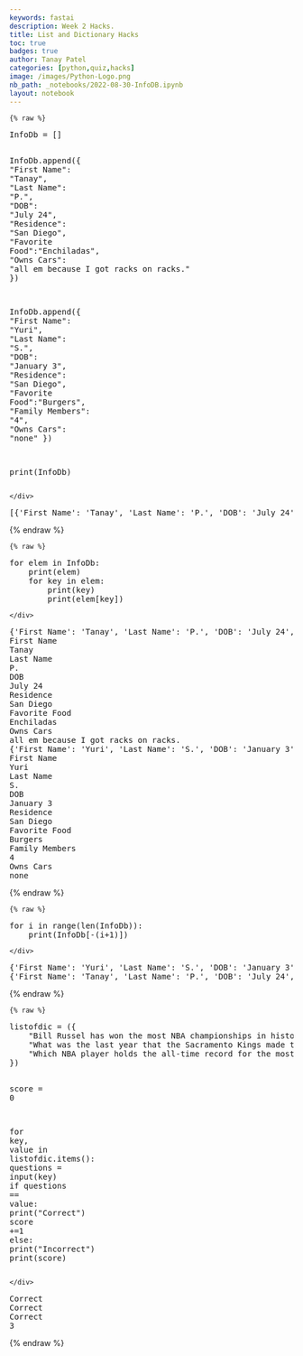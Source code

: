 ```yaml
---
keywords: fastai
description: Week 2 Hacks.
title: List and Dictionary Hacks
toc: true
badges: true
author: Tanay Patel
categories: [python,quiz,hacks]
image: /images/Python-Logo.png
nb_path: _notebooks/2022-08-30-InfoDB.ipynb
layout: notebook
---
```


<!--
#################################################
### THIS FILE WAS AUTOGENERATED! DO NOT EDIT! ###
#################################################
# file to edit: _notebooks/2022-08-30-InfoDB.ipynb
-->

<div class="container" id="notebook-container">
        
    {% raw %}
    
<div class="cell border-box-sizing code_cell rendered">
<div class="input">

<div class="inner_cell">
    <div class="input_area">
<div class=" highlight hl-ipython3"><pre><span></span><span class="n">InfoDb</span> <span class="o">=</span> <span class="p">[]</span>

<span class="n">InfoDb</span><span class="o">.</span><span class="n">append</span><span class="p">({</span>
    <span class="s2">&quot;First Name&quot;</span><span class="p">:</span> <span class="s2">&quot;Tanay&quot;</span><span class="p">,</span>
    <span class="s2">&quot;Last Name&quot;</span><span class="p">:</span> <span class="s2">&quot;P.&quot;</span><span class="p">,</span>
    <span class="s2">&quot;DOB&quot;</span><span class="p">:</span> <span class="s2">&quot;July 24&quot;</span><span class="p">,</span>
    <span class="s2">&quot;Residence&quot;</span><span class="p">:</span> <span class="s2">&quot;San Diego&quot;</span><span class="p">,</span>
    <span class="s2">&quot;Favorite Food&quot;</span><span class="p">:</span><span class="s2">&quot;Enchiladas&quot;</span><span class="p">,</span>
    <span class="s2">&quot;Owns Cars&quot;</span><span class="p">:</span> <span class="s2">&quot;all em because I got racks on racks.&quot;</span>
<span class="p">})</span>

<span class="n">InfoDb</span><span class="o">.</span><span class="n">append</span><span class="p">({</span>
    <span class="s2">&quot;First Name&quot;</span><span class="p">:</span> <span class="s2">&quot;Yuri&quot;</span><span class="p">,</span>
    <span class="s2">&quot;Last Name&quot;</span><span class="p">:</span> <span class="s2">&quot;S.&quot;</span><span class="p">,</span>
    <span class="s2">&quot;DOB&quot;</span><span class="p">:</span> <span class="s2">&quot;January 3&quot;</span><span class="p">,</span>
    <span class="s2">&quot;Residence&quot;</span><span class="p">:</span> <span class="s2">&quot;San Diego&quot;</span><span class="p">,</span>
    <span class="s2">&quot;Favorite Food&quot;</span><span class="p">:</span><span class="s2">&quot;Burgers&quot;</span><span class="p">,</span>
    <span class="s2">&quot;Family Members&quot;</span><span class="p">:</span> <span class="s2">&quot;4&quot;</span><span class="p">,</span>
    <span class="s2">&quot;Owns Cars&quot;</span><span class="p">:</span> <span class="s2">&quot;none&quot;</span>
<span class="p">})</span>

<span class="nb">print</span><span class="p">(</span><span class="n">InfoDb</span><span class="p">)</span>
</pre></div>

    </div>
</div>
</div>

<div class="output_wrapper">
<div class="output">

<div class="output_area">

<div class="output_subarea output_stream output_stdout output_text">
<pre>[{&#39;First Name&#39;: &#39;Tanay&#39;, &#39;Last Name&#39;: &#39;P.&#39;, &#39;DOB&#39;: &#39;July 24&#39;, &#39;Residence&#39;: &#39;San Diego&#39;, &#39;Favorite Food&#39;: &#39;Enchiladas&#39;, &#39;Owns Cars&#39;: &#39;all em because I got racks on racks.&#39;}, {&#39;First Name&#39;: &#39;Yuri&#39;, &#39;Last Name&#39;: &#39;S.&#39;, &#39;DOB&#39;: &#39;January 3&#39;, &#39;Residence&#39;: &#39;San Diego&#39;, &#39;Favorite Food&#39;: &#39;Burgers&#39;, &#39;Family Members&#39;: &#39;4&#39;, &#39;Owns Cars&#39;: &#39;none&#39;}]
</pre>
</div>
</div>

</div>
</div>

</div>
    {% endraw %}

    {% raw %}
    
<div class="cell border-box-sizing code_cell rendered">
<div class="input">

<div class="inner_cell">
    <div class="input_area">
<div class=" highlight hl-ipython3"><pre><span></span><span class="k">for</span> <span class="n">elem</span> <span class="ow">in</span> <span class="n">InfoDb</span><span class="p">:</span>
    <span class="nb">print</span><span class="p">(</span><span class="n">elem</span><span class="p">)</span>
    <span class="k">for</span> <span class="n">key</span> <span class="ow">in</span> <span class="n">elem</span><span class="p">:</span>
        <span class="nb">print</span><span class="p">(</span><span class="n">key</span><span class="p">)</span>
        <span class="nb">print</span><span class="p">(</span><span class="n">elem</span><span class="p">[</span><span class="n">key</span><span class="p">])</span>
</pre></div>

    </div>
</div>
</div>

<div class="output_wrapper">
<div class="output">

<div class="output_area">

<div class="output_subarea output_stream output_stdout output_text">
<pre>{&#39;First Name&#39;: &#39;Tanay&#39;, &#39;Last Name&#39;: &#39;P.&#39;, &#39;DOB&#39;: &#39;July 24&#39;, &#39;Residence&#39;: &#39;San Diego&#39;, &#39;Favorite Food&#39;: &#39;Enchiladas&#39;, &#39;Owns Cars&#39;: &#39;all em because I got racks on racks.&#39;}
First Name
Tanay
Last Name
P.
DOB
July 24
Residence
San Diego
Favorite Food
Enchiladas
Owns Cars
all em because I got racks on racks.
{&#39;First Name&#39;: &#39;Yuri&#39;, &#39;Last Name&#39;: &#39;S.&#39;, &#39;DOB&#39;: &#39;January 3&#39;, &#39;Residence&#39;: &#39;San Diego&#39;, &#39;Favorite Food&#39;: &#39;Burgers&#39;, &#39;Family Members&#39;: &#39;4&#39;, &#39;Owns Cars&#39;: &#39;none&#39;}
First Name
Yuri
Last Name
S.
DOB
January 3
Residence
San Diego
Favorite Food
Burgers
Family Members
4
Owns Cars
none
</pre>
</div>
</div>

</div>
</div>

</div>
    {% endraw %}

    {% raw %}
    
<div class="cell border-box-sizing code_cell rendered">
<div class="input">

<div class="inner_cell">
    <div class="input_area">
<div class=" highlight hl-ipython3"><pre><span></span><span class="k">for</span> <span class="n">i</span> <span class="ow">in</span> <span class="nb">range</span><span class="p">(</span><span class="nb">len</span><span class="p">(</span><span class="n">InfoDb</span><span class="p">)):</span>
    <span class="nb">print</span><span class="p">(</span><span class="n">InfoDb</span><span class="p">[</span><span class="o">-</span><span class="p">(</span><span class="n">i</span><span class="o">+</span><span class="mi">1</span><span class="p">)])</span>
</pre></div>

    </div>
</div>
</div>

<div class="output_wrapper">
<div class="output">

<div class="output_area">

<div class="output_subarea output_stream output_stdout output_text">
<pre>{&#39;First Name&#39;: &#39;Yuri&#39;, &#39;Last Name&#39;: &#39;S.&#39;, &#39;DOB&#39;: &#39;January 3&#39;, &#39;Residence&#39;: &#39;San Diego&#39;, &#39;Favorite Food&#39;: &#39;Burgers&#39;, &#39;Family Members&#39;: &#39;4&#39;, &#39;Owns Cars&#39;: &#39;none&#39;}
{&#39;First Name&#39;: &#39;Tanay&#39;, &#39;Last Name&#39;: &#39;P.&#39;, &#39;DOB&#39;: &#39;July 24&#39;, &#39;Residence&#39;: &#39;San Diego&#39;, &#39;Favorite Food&#39;: &#39;Enchiladas&#39;, &#39;Owns Cars&#39;: &#39;all em because I got racks on racks.&#39;}
</pre>
</div>
</div>

</div>
</div>

</div>
    {% endraw %}

    {% raw %}
    
<div class="cell border-box-sizing code_cell rendered">
<div class="input">

<div class="inner_cell">
    <div class="input_area">
<div class=" highlight hl-ipython3"><pre><span></span><span class="n">listofdic</span> <span class="o">=</span> <span class="p">({</span>
    <span class="s2">&quot;Bill Russel has won the most NBA championships in history. How many championships has he won?&quot;</span><span class="p">:</span> <span class="s2">&quot;11&quot;</span><span class="p">,</span>
    <span class="s2">&quot;What was the last year that the Sacramento Kings made the playoffs?&quot;</span><span class="p">:</span> <span class="s2">&quot;2006&quot;</span><span class="p">,</span>
    <span class="s2">&quot;Which NBA player holds the all-time record for the most total assists?&quot;</span><span class="p">:</span> <span class="s2">&quot;John Stockton&quot;</span><span class="p">,</span>
<span class="p">})</span>

<span class="n">score</span> <span class="o">=</span> <span class="mi">0</span>

<span class="k">for</span> <span class="n">key</span><span class="p">,</span> <span class="n">value</span> <span class="ow">in</span> <span class="n">listofdic</span><span class="o">.</span><span class="n">items</span><span class="p">():</span>
    <span class="n">questions</span> <span class="o">=</span> <span class="nb">input</span><span class="p">(</span><span class="n">key</span><span class="p">)</span>
    <span class="k">if</span> <span class="n">questions</span> <span class="o">==</span> <span class="n">value</span><span class="p">:</span>
        <span class="nb">print</span><span class="p">(</span><span class="s2">&quot;Correct&quot;</span><span class="p">)</span>
        <span class="n">score</span> <span class="o">+=</span><span class="mi">1</span>
    <span class="k">else</span><span class="p">:</span>
        <span class="nb">print</span><span class="p">(</span><span class="s2">&quot;Incorrect&quot;</span><span class="p">)</span>
<span class="nb">print</span><span class="p">(</span><span class="n">score</span><span class="p">)</span>
</pre></div>

    </div>
</div>
</div>

<div class="output_wrapper">
<div class="output">

<div class="output_area">

<div class="output_subarea output_stream output_stdout output_text">
<pre>Correct
Correct
Correct
3
</pre>
</div>
</div>

</div>
</div>

</div>
    {% endraw %}

</div>
 

